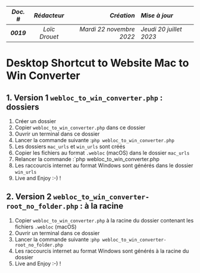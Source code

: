 |*Doc. #*|*Rédacteur*|*Création*|*Mise à jour*|
|:---:|:---:|---:|:---|
|***0019***|*Loïc Drouet*|_Mardi 22 novembre 2022_|_Jeudi 20 juillet 2023_|

# Desktop Shortcut to Website Mac to Win Converter

## 1. Version 1 `webloc_to_win_converter.php` : dossiers

1. Créer un dossier
1. Copier `webloc_to_win_converter.php` dans ce dossier
1. Ouvrir un terminal dans ce dossier
1. Lancer la commande suivante :`php webloc_to_win_converter.php`
1. Les dossiers `mac_urls` et `win_urls` sont créés
1. Copier les fichiers au format `.webloc` (macOS) dans le dossier `mac_urls`
1. Relancer la commande :`php webloc_to_win_converter.php
1. Les raccourcis internet au format Windows sont générés dans le dossier `win_urls`
1. Live and Enjoy :-) !

## 2. Version 2 `webloc_to_win_converter-root_no_folder.php` : à la racine

1. Copier `webloc_to_win_converter.php` à la racine du dossier contenant les fichiers `.webloc` (macOS) 
1. Ouvrir un terminal dans ce dossier
1. Lancer la commande suivante :`php webloc_to_win_converter-root_no_folder.php`
1. Les raccourcis internet au format Windows sont générés à la racine du dossier
1. Live and Enjoy :-) !